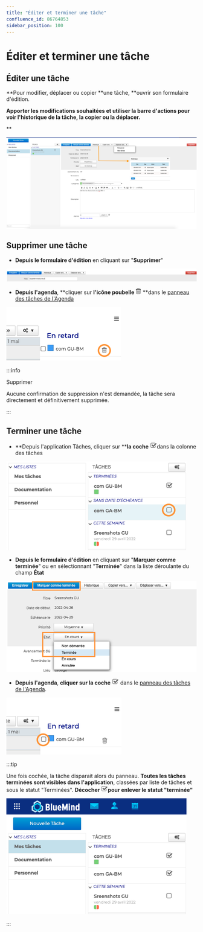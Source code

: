 ```yaml
---
title: "Éditer et terminer une tâche"
confluence_id: 86764853
sidebar_position: 100
---
```

# Éditer et terminer une tâche


## Éditer une tâche

**Pour modifier, déplacer ou copier **une tâche, **ouvrir son formulaire d'édition. 


**Apporter les modifications souhaitées et utiliser la barre d'actions pour **voir l'historique** de la tâche, la copier ou la déplacer.**


**


![](../../attachments/86764853/86764865.png)


## Supprimer une tâche

- **Depuis le formulaire d'édition** en cliquant sur "**Supprimer**"


![](../../attachments/86764853/86764859.png)


- **Depuis l'agenda**, **cliquer sur **l'icône poubelle ![](../../attachments/86764853/86764861.png)** **dans le [panneau des tâches de l'Agenda](/Guide_de_l_utilisateur/Les_tâches_4.7/Visualiser_une_tâche/)


![](../../attachments/86764853/86764858.png)


:::info

Supprimer

Aucune confirmation de suppression n'est demandée, la tâche sera directement et définitivement supprimée.

:::


## Terminer une tâche


- **Depuis l'application Tâches, cliquer sur ****la coche** ![](../../attachments/86764853/86764862.png)dans la colonne des tâches


![](../../attachments/86764853/86764857.png)


- **Depuis le formulaire d'édition** en cliquant sur "**Marquer comme terminée**" ou en sélectionnant "**Terminée**" dans la liste déroulante du champ **État**


![](../../attachments/86764853/86764860.png)


- **Depuis l'agenda**, **cliquer sur la coche** ![](../../attachments/86764853/86764862.png) dans le [panneau des tâches de l'Agenda](/Guide_de_l_utilisateur/Les_tâches_4.7/Visualiser_une_tâche/).


![](../../attachments/86764853/86764855.png)


:::tip

Une fois cochée, la tâche disparait alors du panneau. 
**Toutes les tâches terminées sont visibles dans l'application**, classées par liste de tâches et sous le statut "Terminées". **Décocher ![](../../attachments/86764853/86764862.png)pour enlever le statut "terminée"**

![](../../attachments/86764853/86764856.png)

:::


